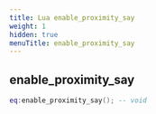 ```yaml
---
title: Lua enable_proximity_say
weight: 1
hidden: true
menuTitle: enable_proximity_say
---
```

## enable_proximity_say
```lua
eq:enable_proximity_say(); -- void
```